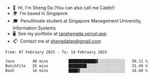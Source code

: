 <!---
tan-sd/tan-sd is a ✨ special ✨ repository because its `README.md` (this file) appears on your GitHub profile.
You can click the Preview link to take a look at your changes.
--->
- 👋  Hi, I'm Sheng Da (You can also call me Caleb!)
- 🌍  I'm based in Singapore
- 🎓  Penultimate student at Singapore Management University, Information Systems
- 🖥️  See my portfolio at [tanshengda.vercel.app](https://tanshengda.vercel.app/)
- 📫  Contact me at [shengdatan@gmail.com](mailto:shengdatan@gmail.com)

<!--START_SECTION:waka-->

```txt
From: 07 February 2025 - To: 14 February 2025

Java        40 mins         ████████████▓░░░░░░░░░░░░   50.11 %
Batchfile   25 mins         ████████░░░░░░░░░░░░░░░░░   31.49 %
Bash        14 mins         ████▓░░░░░░░░░░░░░░░░░░░░   18.40 %
```

<!--END_SECTION:waka-->
